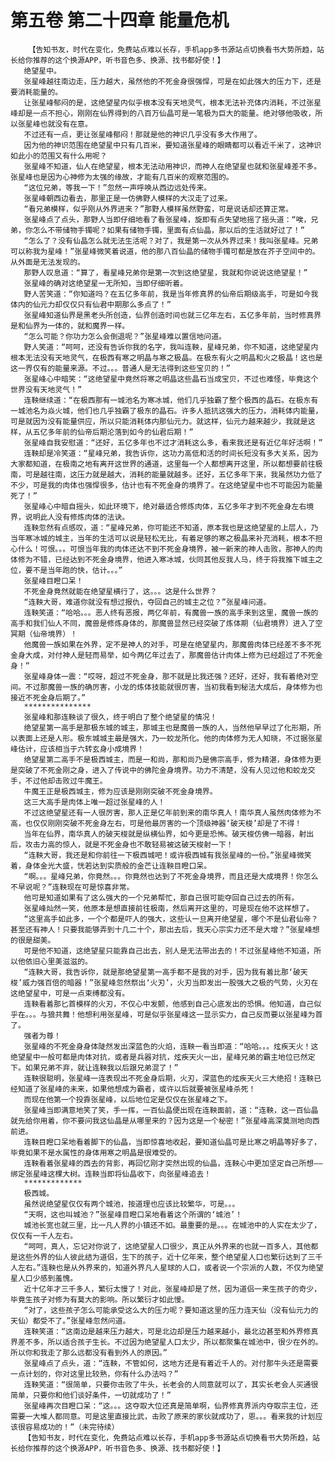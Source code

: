 # 第五卷 第二十四章 能量危机
        【告知书友，时代在变化，免费站点难以长存，手机app多书源站点切换看书大势所趋，站长给你推荐的这个换源APP，听书音色多、换源、找书都好使！】
       绝望星中。
       张星峰越往南边走，压力越大，虽然他的不死金身很强悍，可是在如此强大的压力下，还是要消耗能量的。
       让张星峰郁闷的是，这绝望星内似乎根本没有天地灵气，根本无法补充体内消耗，不过张星峰却是一点不担心，刚刚在仙界得到的八百万仙晶可是一笔极为巨大的能量。绝对够他吸收，所以张星峰也就没有在意。
       不过还有一点，更让张星峰郁闷！那就是他的神识几乎没有多大作用了。
       因为他的神识范围在绝望星中只有几百米，要知道张星峰的眼睛都可以看近千米了，这神识如此小的范围又有什么用呢？
       张星峰不知道，仙人在绝望星，根本无法动用神识，而神人在绝望星也就和张星峰差不多。张星峰也是因为心神修为太强的缘故，才能有几百米的观察范围的。
       “这位兄弟，等我一下！”忽然一声呼唤从西边远处传来。
       张星峰朝西边看去，那里正是一仿佛野人模样的大汉走了过来。
       “看兄弟模样，似乎刚从外界进来？”那野人模样虽然野蛮，可是说话却还算正常。
       张星峰点了点头，那野人当即仔细地看了看张星峰，旋即有点失望地摇了摇头道：“唉，兄弟，你怎么不带储物手镯呢？如果有储物手镯，里面有点仙晶，那以后的生活就好过了！”
       “怎么了？没有仙晶怎么就无法生活呢？对了，我是第一次从外界过来！我叫张星峰。兄弟可以称我为星峰！”张星峰微笑着说道，他的那八百仙晶的储物手镯可都是放在芥子空间中的。从外面是无法发现的。
       那野人叹息道：“算了，看星峰兄弟你是第一次到这绝望星，我就和你说说这绝望星！”
       张星峰的确对这绝望星一无所知，当即仔细听着。
       野人苦笑道：“你知道吗？在五亿多年前，我是当年修真界的仙帝后期级高手，可是如今我体内的仙元力却仅仅只有仙君中期那么多点了！”
       张星峰知道仙界是黑老头所创造，仙界创造时间也就三亿年左右，五亿多年前，当时修真界是和仙界为一体的，就和魔界一样。
       “怎么可能？你功力怎么会倒退呢？”张星峰难以置信地问道。
       野人笑道：“呵呵，还没有告诉你我的名字，我叫连鞅，星峰兄弟，你不知道，这绝望星内根本无法没有天地灵气，在极西有寒之明晶与寒之极晶。在极东有火之明晶和火之极晶！这也是这一界仅有的能量来源。不过。。。普通人是无法得到这些宝贝的！”
       张星峰心中暗笑：“这绝望星中竟然将寒之明晶这些晶石当成宝贝，不过也难怪，毕竟这个世界没有天地灵气！”
       连鞅继续道：“在极西那有一城池名为寒冰城，他们几乎独霸了整个极西的晶石。在极东有一城池名为焱火城，他们也几乎独霸了极东的晶石。许多人抵抗这强大的压力，消耗体内能量，可是就因为没有能量供应，所以只能消耗体内那仙元力。就这样，仙元力越来越少，我就是这样，从五亿多年前的仙帝后期沦落到如今的仙君后期！”
       张星峰自我安慰道：“还好，五亿多年也不过才消耗这么多，看来我还是有近亿年好活啊！”
       连鞅却是冷笑道：“星峰兄弟，我告诉你，这功力高低和活的时间长短没有多大关系，因为大家都知道，在极南之地有离开这世界的通道，这里每一个人都想离开这里，所以都想要前往极南，可是越往南，这压力就是越大，消耗的能量就越多。还好，五亿多年下来，我虽然功力低了不少，可是我的肉体也强悍很多，估计也有不死金身的境界了。在这绝望星中也不可能因为能量死了！”
       张星峰心中暗自摇头，如此环境下，绝对最适合修炼肉体，五亿多年才到不死金身左右境界，说明此人没有修炼肉体的法诀。
       连鞅忽然有点感叹，道：“星峰兄弟，你可能还不知道，原本我也是这绝望星的上层人，乃当年寒冰城的城主，当年的生活可以说是轻松无比，有着足够的寒之极晶来补充消耗，根本不担心什么！可恨。。。可恨当年我的肉体还达不到不死金身境界，被一新来的神人击败，那神人的肉体修为不错，已经达到不死金身境界，他进入寒冰城，伙同其他反我人马，终于将我推下城主之位，要不是当年跑的快，估计。。。”
       张星峰目瞪口呆！
       不死金身竟然就能在绝望星横行了，这。。。这是什么世界？
       “连鞅大哥，难道你就没有想过报仇，夺回自己的城主之位？”张星峰问道。
       连鞅笑道：“哈哈。。。恶人终有恶报，两亿年前，有魔兽一族的高手来到这里，魔兽一族的高手和我们仙人不同，魔兽是修炼身体的，那魔兽显然已经突破了炼体期（仙君境界）进入了空冥期（仙帝境界）！
       他魔兽一族如果在外界，定不是神人的对手，可是在绝望星内，那魔兽肉体已经差不多不死金身大成，对付神人是轻而易举，如今两亿年过去了，那魔兽估计肉体上修为已经超过了不死金身！”
       张星峰身体一震：“哎呀，超过不死金身，那不就是比我还强？还好，还好，我有着绝对空间。不过那魔兽一族的确厉害，小龙的炼体技能就很厉害，当初我看到秘法大成后，身体修为也接近不死金身后期了。”
       ***************
       张星峰和那连鞅谈了很久，终于明白了整个绝望星的情况！
       绝望星第一高手是那极东城的城主，那城主也是魔兽一族的人，当然他早早过了化形期，所以表面上还是人形。极东城城主最是强大，乃一蛟龙所化。他的肉体修为无人知晓，不过据张星峰估计，应该相当于六转玄身小成境界！
       绝望星第二高手不是极西城主，而是一和尚，那和尚乃是佛宗高手，修为精湛，身体修为更是突破了不死金刚之身，进入了传说中的佛陀金身境界。功力不清楚，没有人见过他和蛟龙交手，不过他却击败过牛魔王。
       牛魔王正是极西城主，修为应该是刚刚突破不死金身境界。
       这三大高手是肉体上唯一超过张星峰的人！
       不过这绝望星还有一人很厉害，那人正是亿年前到来的南华真人！南华真人虽然肉体修为不高，也仅仅刚刚突破不死金身左右，可是他最厉害的一个顶级神器‘破天梭’却是了不得！
       当年在仙界，南华真人的破天梭就是纵横仙界，如今更是恐怖。破天梭仿佛一暗器，射出后，攻击力高的惊人，就是不死金身也不敢轻易被这破天梭射一下！
       “连鞅大哥，我还是和你前往一下极西城吧！或许极西城有我张星峰的一份。”张星峰微笑着，身体金光大盛，恍若达到实质般的金芒让连鞅目瞪口呆。
       “啊。。。星峰兄弟，你竟然。。。你竟然也达到了不死金身境界，而且还是大成境界！你怎么不早说呢？”连鞅现在可是惊喜非常。
       他可是知道如果有了这么强大的一个兄弟帮忙，那自己很可能夺回自己过去的所有。
       张星峰灿然一笑，他原本是想直接前往极南，然后离开这里的，可是现在他不这样想了。
       “这里高手如此多，一个个都是吓人的强大，这些认一旦离开绝望星，哪个不是仙君仙帝？甚至还有神人！只要我能够弄到十几二十个，那出去后，我天心宗实力还不是大增？”张星峰想的很是甜美。
       可是他不知道，这绝望星只能靠自己出去，别人是无法带出去的！不过张星峰他不知道，所以他依旧心里美滋滋的。
       “连鞅大哥，我告诉你，就是那绝望星第一高手都不是我的对手，因为我有着比那‘破天梭’威力强百倍的暗器！”张星峰忽然祭出‘火刃’，火刃当即发出一股强大之极的气势，火刃在这绝望星中，可是一点束缚都没有。
       连鞅看着那匕首模样的火刃，不仅心中发颤，他感到自己心底发出的恐惧。他知道，自己似乎在。。。与狼共舞！他想利用张星峰，可是似乎张星峰这一显示实力，自己反而要以张星峰为首了。
       强者为尊！
       张星峰的不死金身身体陡然发出深蓝色的火焰，连鞅一看当即道：“哈哈。。。炫疾天火！这绝望星中一般可都是肉体对抗，或者是兵器对抗，炫疾天火一出，星峰兄弟的霸主地位已然定下。如果兄弟不弃，就让连鞅我以后跟兄弟混了！”
       连鞅很聪明，张星峰一连表现出不死金身后期，火刃，深蓝色的炫疾天火三大绝招！连鞅已经知道了张星峰的未来，如果他想成为霸者，或许以后就要被张星峰杀死！
       而现在他第一个投靠张星峰，以后地位定是仅仅在张星峰之下。
       张星峰当即满意地笑了笑，手一挥，一百仙晶便出现在连鞅面前，道：“连鞅，这一百仙晶就先给你用着，你不要问我这仙晶是从哪里来的？因为这是一个秘密！”张星峰高深莫测地向西前进。
       连鞅目瞪口呆地看着脚下的仙晶，当即惊喜地收起，要知道仙晶可是比寒之明晶等好多了，毕竟如果不是水属性的身体用寒之明晶是很难受的。
       连鞅看着张星峰的西去的背影，再回忆刚才突然出现的仙晶，连鞅心中更加坚定自己所想——绑定张星峰这棵大树。连鞅当即将仙晶收下，向张星峰追去！
       *************
       极西城。
       虽然说绝望星仅仅有两个城池，按道理也应该比较繁华，可是。。。
       “天啊，这也叫城池？”张星峰目瞪口呆地看着这个所谓的‘城池’！
       城池长宽也就三里，比一凡人界的小镇还不如。最重要的是。。。在城池中的人实在太少了，仅仅有一千人左右。
       “呵呵，真人，忘记对你说了，这绝望星人口很少，真正从外界来的也就一百多人，其他都是这些外界的仙人彼此结为道侣，生下的孩子，近十亿年来，整个绝望星人口也繁衍达到了三千人左右。”连鞅也是从外界来的，知道外界凡人星球的人口，或者说一个宗派的人数，不仅为绝望星人口少感到羞愧。
       近十亿年才三千多人，繁衍太慢了！对此，张星峰却是了然，因为道侣一来生孩子的奇少，毕竟生孩子对修为有莫大的影响。所以繁衍才如此慢。
       “对了，这些孩子怎么可能承受这么大的压力呢？要知道这里的压力连天仙（没有仙元力的天仙）都受不了。”张星峰忽然问道。
       连鞅笑道：“这南边是越来压力越大，可是北边却是压力越来越小，最北边甚至和外界修真界差不多，所以适合孩子生长。不过因为绝望星人口太少，所以都聚集在城池中，很少在外的。所以你和我走了那么远都没有看到外人的原因。”
       张星峰点了点头，道：“连鞅，不管如何，这地方还是有着近千人的。对付那牛头还是需要一点计划的，你对这里比较熟，你有什么办法吗？”
       连鞅笑道：“很简单，只要你击败了牛头，长老会的人同意就可以了，其实长老会人买通很简单，只要你和他们谈好条件，一切就成功了！”
       张星峰再次目瞪口呆：“这。。。这夺取大位还真是简单啊，仙界修真界派内夺取宗主位，还需要一大堆人都同意。可是这里直接比武，击败了原来的家伙就成功了，恩。。。看来我的计划应该很容易成功的！”（未完待续）
       【告知书友，时代在变化，免费站点难以长存，手机app多书源站点切换看书大势所趋，站长给你推荐的这个换源APP，听书音色多、换源、找书都好使！】